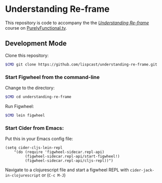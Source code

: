 # Understanding Re-frame

This repository is code to accompany the the [_Understanding Re-frame_](https://purelyfunctional.tv/courses/understanding-re-frame/) course on [PurelyFunctional.tv](https://purelyfunctional.tv).

## Development Mode

Clone this repository:

```bash
$CMD git clone https://github.com/lispcast/understanding-re-frame.git
```

### Start Figwheel from the command-line

Change to the directory:

```bash
$CMD cd understanding-re-frame
```

Run Figwheel:

```bash
$CMD lein figwheel
```

### Start Cider from Emacs:

Put this in your Emacs config file:

```
(setq cider-cljs-lein-repl
	"(do (require 'figwheel-sidecar.repl-api)
         (figwheel-sidecar.repl-api/start-figwheel!)
         (figwheel-sidecar.repl-api/cljs-repl))")
```

Navigate to a clojurescript file and start a figwheel REPL with `cider-jack-in-clojurescript` or (`C-c M-J`)
